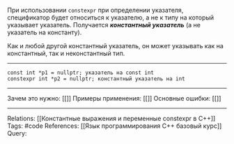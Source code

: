 При использовании `constexpr` при определении указателя, спецификатор будет относиться к указателю, а не к типу на который указывает указатель. Получается ***константный указатель*** (а не указатель на константу). 

Как и любой другой константный указатель, он может указывать как на константный, так и неконстантный тип. 

___
```
const int *p1 = nullptr; указатель на const int
constexpr int *p2 = nullptr; константный указатель на int

```
___
Зачем это нужно: [[]] 
Примеры применения: [[]] 
Основные ошибки: [[]] 
___
Relations: [[Константные выражения и переменные constexpr в C++]] 
Tags: #code
References: [[Язык программирования C++ базовый курс]] 
Query: 